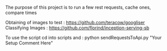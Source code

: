 The purpose of this project is to run a few rest requests, cache ones, compare times

Obtaining of images to test : https://github.com/teracow/googliser
Classifying Images : https://github.com/florind/inception-serving-sb


To use the script cd into scripts and :
python sendRequestsToApi.py "Your Setup Comment Here"